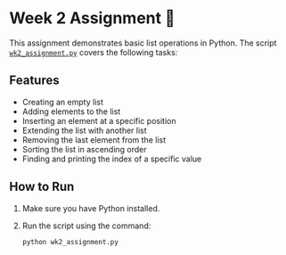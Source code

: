 # Week 2 Assignment 📝

This assignment demonstrates basic list operations in Python. The script [`wk2_assignment.py`](wk2_assignment.py) covers the following tasks:

## Features

- Creating an empty list
- Adding elements to the list
- Inserting an element at a specific position
- Extending the list with another list
- Removing the last element from the list
- Sorting the list in ascending order
- Finding and printing the index of a specific value

## How to Run

1. Make sure you have Python installed.
2. Run the script using the command:

   ```sh
   python wk2_assignment.py